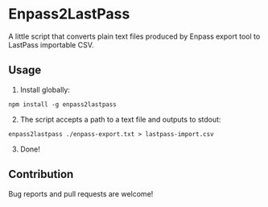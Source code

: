 Enpass2LastPass
=================

A little script that converts plain text files produced by Enpass export tool to LastPass importable CSV.

Usage
------

1. Install globally:

  ```shell
  npm install -g enpass2lastpass
  ```
  
2. The script accepts a path to a text file and outputs to stdout:

  ```shell
  enpass2lastpass ./enpass-export.txt > lastpass-import.csv
  ```
  
3. Done!


Contribution
------------
Bug reports and pull requests are welcome!
